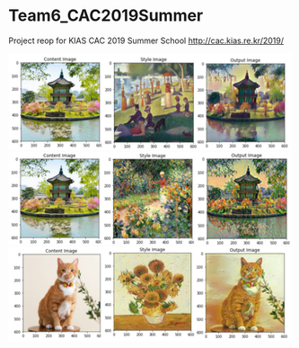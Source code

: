 # Team6_CAC2019Summer

Project reop for KIAS CAC 2019 Summer School http://cac.kias.re.kr/2019/

![res1](./image/res1.png)
![res2](./image/res2.png)
![res3](./image/res3.png)
